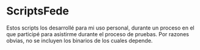 ﻿ScriptsFede
===========

Estos scripts los desarrollé para mi uso personal, durante un proceso en el que participé para asistirme durante el proceso de pruebas. Por razones obvias, no se incluyen los binarios de los cuales depende.